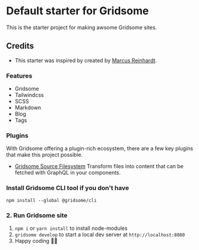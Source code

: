 # Default starter for Gridsome

This is the starter project for making awsome Gridsome sites.

## Credits

- This starter was inspired by created by [Marcus Reinhardt](https://github.com/noxify).

### Features

- Gridsome
- Tailwindcss
- SCSS
- Markdown
- Blog
- Tags

### Plugins

With Gridsome offering a plugin-rich ecosystem, there are a few key plugins that make this project possible.

- [Gridsome Source Filesystem](https://gridsome.org/plugins/@gridsome/source-filesystem) Transform files into content that can be fetched with GraphQL in your components.

### Install Gridsome CLI tool if you don't have

`npm install --global @gridsome/cli`

### 2. Run Gridsome site

1. `npm i` or `yarn install` to install node-modules
2. `gridsome develop` to start a local dev server at `http://localhost:8080`
3. Happy coding 🎉🙌
